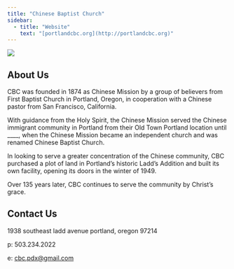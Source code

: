 ```yaml
---
title: "Chinese Baptist Church"
sidebar:
  - title: "Website"
    text: "[portlandcbc.org](http://portlandcbc.org)"
---
```


![](https://res.cloudinary.com/dhngj18do/image/upload/f_auto,q_auto/v1/images/communities/firstbaptist)

## About Us

CBC was founded in 1874 as Chinese Mission by a group of believers from First Baptist Church in Portland, Oregon, in cooperation with a Chinese pastor from San Francisco, California.

With guidance from the Holy Spirit, the Chinese Mission served the Chinese immigrant community in Portland from their Old Town Portland location until ____, when the Chinese Mission became an independent church and was renamed Chinese Baptist Church.

In looking to serve a greater concentration of the Chinese community, CBC purchased a plot of land in Portland’s historic Ladd’s Addition and built its own facility, opening its doors in the winter of 1949.

Over 135 years later, CBC continues to serve the community by Christ’s grace.

## Contact Us

1938 southeast ladd avenue
portland, oregon 97214

p: 503.234.2022

e: cbc.pdx@gmail.com

